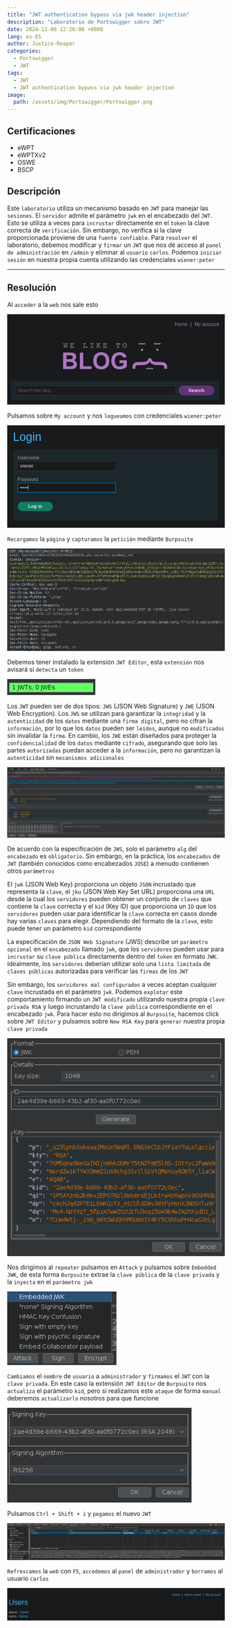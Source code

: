 ```yaml
---
title: "JWT authentication bypass via jwk header injection"
description: "Laboratorio de Portswigger sobre JWT"
date: 2024-12-06 12:26:00 +0800
lang: es-ES
author: Justice-Reaper
categories:
  - Portswigger
  - JWT
tags:
  - JWT
  - JWT authentication bypass via jwk header injection
image:
  path: /assets/img/Portswigger/Portswigger.png
---
```


## Certificaciones

- eWPT
- eWPTXv2
- OSWE
- BSCP
  
## Descripción

Este `laboratorio` utiliza un mecanismo basado en `JWT` para manejar las `sesiones`. El `servidor` admite el parámetro `jwk` en el encabezado del `JWT`. Esto se utiliza a veces para `incrustar` directamente en el `token` la clave correcta de `verificación`. Sin embargo, no verifica si la clave proporcionada proviene de una `fuente confiable`. Para `resolver` el laboratorio, debemos modificar y `firmar` un `JWT` que nos dé acceso al `panel de administración` en `/admin` y eliminar al `usuario` `carlos`. Podemos `iniciar sesión` en nuestra propia cuenta utilizando las credenciales `wiener:peter`

---

## Resolución

Al `acceder` a la `web` nos sale esto

![](/assets/img/JWT-Lab-4/image_1.png)

Pulsamos sobre `My account` y nos `logueamos` con credenciales `wiener:peter`

![](/assets/img/JWT-Lab-4/image_2.png)

`Recargamos` la `página` y `capturamos` la `petición` mediante `Burpsuite`

![](/assets/img/JWT-Lab-4/image_3.png)

Debemos tener instalado la extensión `JWT Editor`, esta `extensión` nos avisará si `detecta` un `token`

![](/assets/img/JWT-Lab-4/image_4.png)

Los `JWT` pueden ser de dos tipos: `JWS` (JSON Web Signature) y `JWE` (JSON Web Encryption). Los `JWS` se utilizan para garantizar la `integridad` y la `autenticidad` de los `datos` mediante una `firma digital`, pero no cifran la `información`, por lo que los `datos` pueden ser `leídos`, aunque no `modificados` sin invalidar la `firma`. En cambio, los `JWE` están diseñados para proteger la `confidencialidad` de los `datos` mediante `cifrado`, asegurando que solo las partes `autorizadas` puedan acceder a la `información`, pero no garantizan la `autenticidad` sin `mecanismos adicionales`

![](/assets/img/JWT-Lab-4/image_5.png)

De acuerdo con la especificación de `JWS`, solo el parámetro `alg` del `encabezado` es `obligatorio`. Sin embargo, en la práctica, los `encabezados` de `JWT` (también conocidos como encabezados `JOSE`) a menudo contienen otros `parámetros`

El `jwk` (JSON Web Key) proporciona un objeto `JSON` incrustado que representa la `clave`, el `jku` (JSON Web Key Set URL) proporciona una `URL` desde la cual los `servidores` pueden obtener un conjunto de `claves` que contiene la `clave` correcta y el `kid` (Key ID) que proporciona un `ID` que los `servidores` pueden usar para identificar la `clave` correcta en casos donde hay varias `claves` para elegir. Dependiendo del formato de la `clave`, esto puede tener un parámetro `kid` correspondiente

La especificación de `JSON Web Signature` (JWS) describe un `parámetro opcional` en el `encabezado` llamado `jwk`, que los `servidores` pueden usar para `incrustar` su `clave pública` directamente dentro del `token` en formato `JWK`. Idealmente, los `servidores` deberían utilizar solo una `lista limitada` de `claves públicas` autorizadas para verificar las `firmas` de los `JWT`

Sin embargo, los `servidores mal configurados` a veces aceptan cualquier `clave` incrustada en el parámetro `jwk`. Podemos `explotar` este comportamiento firmando un `JWT modificado` utilizando nuestra propia `clave privada RSA` y luego incrustando la `clave pública` correspondiente en el encabezado `jwk`. Para hacer esto no dirigimos al `Burpsuite`, hacemos click sobre `JWT Editor` y pulsamos sobre `New RSA Key` para `generar` nuestra propia `clave privada`

![](/assets/img/JWT-Lab-4/image_6.png)

Nos dirigimos al `repeater` pulsamos en `Attack` y pulsamos sobre `Embedded JWK`, de esta forma `Burpsuite` extrae la `clave pública` de la `clave privada` y la `inyecta` en el `parámetro jwk`

![](/assets/img/JWT-Lab-4/image_7.png)

`Cambiamos` el `nombre` de `usuario` a `administrador` y `firmamos` el `JWT` con la `clave privada`. En este caso la extensión `JWT Editor` de `Burpsuite` nos `actualiza` el parámetro `kid`, pero si realizamos este `ataque` de forma `manual` deberemos `actualizarlo` nosotros para que funcione

![](/assets/img/JWT-Lab-4/image_8.png)

Pulsamos `Ctrl + Shift + i` y `pegamos` el nuevo `JWT`

![](/assets/img/JWT-Lab-4/image_9.png)

`Refrescamos` la `web` con `F5`, `accedemos` al `panel` de `administrador` y `borramos` al usuario `carlos`

![](/assets/img/JWT-Lab-4/image_10.png)
